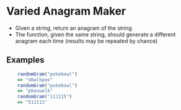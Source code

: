 # Varied Anagram Maker

- Given a string, return an anagram of the string. 
- The function, given the same string, should generate a different anagram each time (results may be repeated by chance)

## Examples
```javascript
    randomGram("pokebowl")
    => "obwlkpeo"
    randomGram("pokebowl")
    => "pboowelk"
    randomGram("111115")
    => "511111"
```
